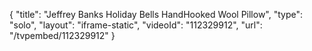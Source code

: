 {
    "title": "Jeffrey Banks Holiday Bells HandHooked Wool Pillow",
    "type": "solo",
    "layout": "iframe-static",
    "videoId": "112329912",
    "url": "\/tvpembed\/112329912"
}